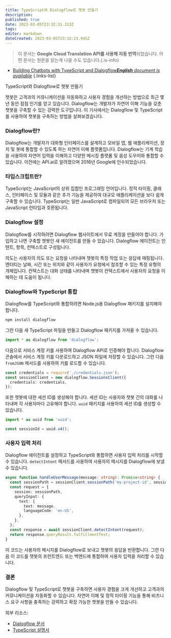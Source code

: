 ```yaml
---
title: TypeScript와 Dialogflow로 챗봇 만들기
description: 
published: true
date: 2023-03-05T23:32:31.213Z
tags: 
editor: markdown
dateCreated: 2023-03-05T23:32:23.945Z
---
```


> 이 문서는 **Google Cloud Translation API를 사용해 자동 번역**되었습니다.
어떤 문서는 원문을 읽는게 나을 수도 있습니다.{.is-info}



- [Building Chatbots with TypeScript and Dialogflow***English** document is available*](/en/Knowledge-base/TypeScript/building-chatbots-with-typescript-and-dialogflow)
{.links-list}

TypeScript와 Dialogflow로 챗봇 만들기

챗봇은 고객과의 커뮤니케이션을 자동화하고 사용자 경험을 개선하는 방법으로 최근 몇 년 동안 점점 인기를 얻고 있습니다. Dialogflow는 개발자가 자연어 이해 기능을 갖춘 챗봇을 구축할 수 있는 강력한 도구입니다. 이 기사에서는 Dialogflow 및 TypeScript를 사용하여 챗봇을 구축하는 방법을 살펴보겠습니다.

### Dialogflow란?

Dialogflow는 개발자가 대화형 인터페이스를 설계하고 모바일 앱, 웹 애플리케이션, 장치 및 봇에 통합할 수 있도록 하는 자연어 이해 플랫폼입니다. Dialogflow는 기계 학습을 사용하여 자연어 입력을 이해하고 다양한 메시징 플랫폼 및 음성 도우미와 통합할 수 있습니다. 이전에는 API.ai로 알려졌으며 2016년 Google에 인수되었습니다.

### 타입스크립트란?

TypeScript는 JavaScript의 상위 집합인 프로그래밍 언어입니다. 정적 타이핑, 클래스, 인터페이스 및 모듈과 같은 추가 기능을 제공하여 대규모 애플리케이션을 보다 쉽게 구축할 수 있습니다. TypeScript는 일반 JavaScript로 컴파일되어 모든 브라우저 또는 JavaScript 런타임과 호환됩니다.

### Dialogflow 설정

Dialogflow를 시작하려면 Dialogflow 웹사이트에서 무료 계정을 만들어야 합니다. 가입하고 나면 구축할 챗봇인 새 에이전트를 만들 수 있습니다. Dialogflow 에이전트는 인텐트, 항목, 컨텍스트로 구성됩니다.

의도는 사용자의 의도 또는 요청을 나타내며 챗봇의 특정 작업 또는 응답에 매핑됩니다. 엔터티는 날짜, 시간 또는 위치와 같이 사용자가 요청에서 참조할 수 있는 특정 유형의 개체입니다. 컨텍스트는 대화 상태를 나타내며 챗봇이 컨텍스트에서 사용자의 요청을 이해하는 데 도움이 됩니다.

### Dialogflow와 TypeScript 통합

Dialogflow를 TypeScript와 통합하려면 Node.js용 Dialogflow 패키지를 설치해야 합니다.

```bash
npm install dialogflow
```

그런 다음 새 TypeScript 파일을 만들고 Dialogflow 패키지를 가져올 수 있습니다.

```typescript
import * as dialogflow from 'dialogflow';
```

다음으로 서비스 계정 키를 사용하여 Dialogflow API로 인증해야 합니다. Dialogflow 콘솔에서 서비스 계정 키를 다운로드하고 JSON 파일에 저장할 수 있습니다. 그런 다음 `fromJSON` 메서드를 사용하여 키를 로드할 수 있습니다.

```typescript
const credentials = require('./credentials.json');
const sessionClient = new dialogflow.SessionsClient({
  credentials: credentials,
});
```

또한 챗봇에 대한 세션 ID를 생성해야 합니다. 세션 ID는 사용자와 챗봇 간의 대화를 나타내며 각 사용자마다 고유해야 합니다. `uuid` 패키지를 사용하여 세션 ID를 생성할 수 있습니다.

```typescript
import * as uuid from 'uuid';

const sessionId = uuid.v4();
```

### 사용자 입력 처리

Dialogflow 에이전트를 설정하고 TypeScript와 통합하면 사용자 입력 처리를 시작할 수 있습니다. `detectIntent` 메서드를 사용하여 사용자의 메시지를 Dialogflow에 보낼 수 있습니다.

```typescript
async function handleUserMessage(message: string): Promise<string> {
  const sessionPath = sessionClient.sessionPath('my-project-id', sessionId);
  const request = {
    session: sessionPath,
    queryInput: {
      text: {
        text: message,
        languageCode: 'en-US',
      },
    },
  };
  const response = await sessionClient.detectIntent(request);
  return response.queryResult.fulfillmentText;
}
```

이 코드는 사용자의 메시지를 Dialogflow로 보내고 챗봇의 응답을 반환합니다. 그런 다음 이 코드를 챗봇의 프런트엔드 또는 백엔드에 통합하여 사용자 입력을 처리할 수 있습니다.

### 결론

Dialogflow 및 TypeScript로 챗봇을 구축하면 사용자 경험을 크게 개선하고 고객과의 커뮤니케이션을 자동화할 수 있습니다. 자연어 이해 및 정적 타이핑 기능을 통해 비즈니스 요구 사항을 충족하는 강력하고 확장 가능한 챗봇을 만들 수 있습니다.

외부 리소스:

- [Dialogflow 문서](https://cloud.google.com/dialogflow/docs)
- [TypeScript 설명서](https://www.typescriptlang.org/docs/)